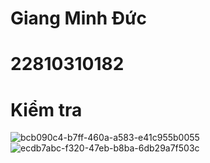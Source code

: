 # Giang Minh Đức
# 22810310182
# Kiểm tra
![bcb090c4-b7ff-460a-a583-e41c955b0055](https://github.com/user-attachments/assets/31338f2b-2a7d-4ca7-b9fd-e86e531b04f6)
![ecdb7abc-f320-47eb-b8ba-6db29a7f503c](https://github.com/user-attachments/assets/2a544fb4-2a15-4d11-bb0f-27691673bedc)


